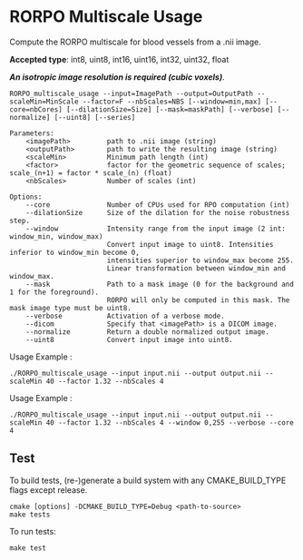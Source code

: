 # RORPO Multiscale Usage

Compute the RORPO multiscale for blood vessels from a .nii image.

**Accepted type**: int8, uint8, int16, uint16, int32, uint32, float

***An isotropic image resolution is required (cubic voxels)***.
```USAGE:
RORPO_multiscale_usage --input=ImagePath --output=OutputPath --scaleMin=MinScale --factor=F --nbScales=NBS [--window=min,max] [--core=nbCores] [--dilationSize=Size] [--mask=maskPath] [--verbose] [--normalize] [--uint8] [--series]

Parameters:
    <imagePath>         path to .nii image (string)
    <outputPath>        path to write the resulting image (string)
    <scaleMin>          Minimum path length (int)
    <factor>            factor for the geometric sequence of scales; scale_(n+1) = factor * scale_(n) (float)
    <nbScales>          Number of scales (int)

Options:
    --core              Number of CPUs used for RPO computation (int)
    --dilationSize      Size of the dilation for the noise robustness step.
    --window            Intensity range from the input image (2 int: window_min, window_max)
                        Convert input image to uint8. Intensities inferior to window_min become 0,
                        intensities superior to window_max become 255.
                        Linear transformation between window_min and window_max.
    --mask              Path to a mask image (0 for the background and 1 for the foreground).
                        RORPO will only be computed in this mask. The mask image type must be uint8.
    --verbose           Activation of a verbose mode.
    --dicom             Specify that <imagePath> is a DICOM image.
    --normalize         Return a double normalized output image.
    --uint8             Convert input image into uint8.
```

Usage Example :
```
./RORPO_multiscale_usage --input input.nii --output output.nii --scaleMin 40 --factor 1.32 --nbScales 4
```

Usage Example :
```
./RORPO_multiscale_usage --input input.nii --output output.nii --scaleMin 40 --factor 1.32 --nbScales 4 --window 0,255 --verbose --core 4
```

## Test
To build tests, (re-)generate a build system with any CMAKE_BUILD_TYPE flags except release.
```
cmake [options] -DCMAKE_BUILD_TYPE=Debug <path-to-source>
make tests
```
To run tests:
```
make test
```

